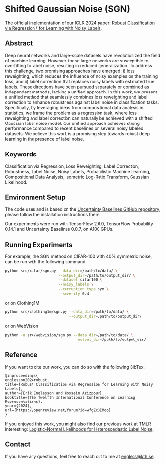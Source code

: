 # Shifted Gaussian Noise (SGN)
The official implementation of our ICLR 2024 paper: [Robust Classification via Regression \\ for Learning with Noisy Labels](https://openreview.net/forum?id=wfgZc3IMqo).

## Abstract
Deep neural networks and large-scale datasets have revolutionized the field of machine learning. However, these large networks are susceptible to overfitting to label noise, resulting in reduced generalization. To address this challenge, two promising approaches have emerged: i) loss reweighting, which reduces the influence of noisy examples on the training loss, and ii) label correction that replaces noisy labels with estimated true labels. These directions have been pursued separately or combined as independent methods, lacking a unified approach. In this work, we present a unified method that seamlessly combines loss reweighting and label correction to enhance robustness against label noise in classification tasks. Specifically, by leveraging ideas from compositional data analysis in statistics, we frame the problem as a regression task, where loss reweighting and label correction can naturally be achieved with a shifted Gaussian label noise model. Our unified approach achieves strong performance compared to recent baselines on several noisy labeled datasets. We believe this work is a promising step towards robust deep learning in the presence of label noise.

## Keywords
Classification via Regression, Loss Reweighting, Label Correction, Robustness, Label Noise, Noisy Labels, Probabilistic Machine Learning, Compositional Data Analysis, Isometric Log-Ratio Transform, Gaussian Likelihood.

## Environment Setup
The code uses and is based on the [Uncertainty Baselines GitHub repository](https://github.com/google/uncertainty-baselines), please follow the installation instructions there.

Our experiments were run with TensorFlow 2.6.0, TensorFlow Probability 0.14.1 and Uncertainty Baselines 0.0.7, on A100 GPUs.

## Running Experiments
For example, the SGN method on CIFAR-100 with 40% symmetric noise, can be run with the following command
```bash
python src/cifar/sgn.py --data_dir=/path/to/data/ \
                        --output_dir=/path/to/output_dir/ \
                        --dataset cifar100 \
                        --noisy_labels \
                        --corruption_type sym \
                        --severity 0.4
```
or on Clothing1M
```bash
python src/clothing1m/sgn.py --data_dir=/path/to/data/ \
                             --output_dir=/path/to/output_dir/ 
```
or on WebVision
```bash
python -u src/webvision/sgn.py --data_dir=/path/to/data/ \
                               --output_dir=/path/to/output_dir/
```


## Reference
If you want to cite our work, you can do so with the following BibTex:
```
@inproceedings{
englesson2024robust,
title={Robust Classification via Regression for Learning with Noisy Labels},
author={Erik Englesson and Hossein Azizpour},
booktitle={The Twelfth International Conference on Learning Representations},
year={2024},
url={https://openreview.net/forum?id=wfgZc3IMqo}
}
```

If you enjoyed this work, you might also find our previous work at TMLR interesting: [Logistic-Normal Likelihoods for Heteroscedastic Label Noise](https://openreview.net/forum?id=7wA65zL3B3).

## Contact
If you have any questions, feel free to reach out to me at [engless@kth.se](mailto:engless@kth.se). 

